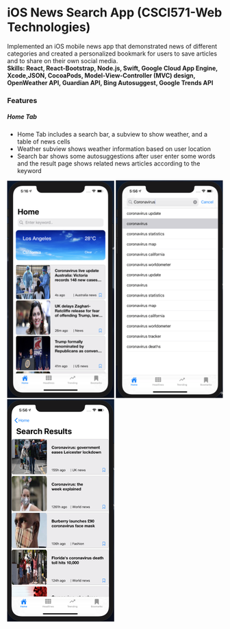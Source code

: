 # iOS News Search App (CSCI571-Web Technologies)

Implemented an iOS mobile news app that demonstrated news of different categories and created a personalized bookmark for users to save articles and to share on their own social media.<br>
**Skills: React, React-Bootstrap, Node.js, Swift, Google Cloud App Engine, Xcode,JSON, CocoaPods, Model-View-Controller (MVC) design, OpenWeather API, Guardian API, Bing Autosuggest, Google Trends API** <br>
### Features
##### Home Tab
- Home Tab includes a search bar, a subview to show weather, and a table of news cells
- Weather subview shows weather information based on user location
- Search bar shows some autosuggestions after user enter some words and the result page shows related news articles according to the keyword
<p>
	<img src="./imgs/hometab.png" width="250px" />
	<img src="./imgs/autosuggest.png" width="250px" />
	<img src="./imgs/searchresult.png" width="250px" />
</p>
